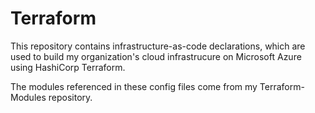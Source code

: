 # Terraform
This repository contains infrastructure-as-code declarations, which are used to build my organization's cloud infrastrucure on Microsoft Azure using HashiCorp Terraform.

The modules referenced in these config files come from my Terraform-Modules repository.